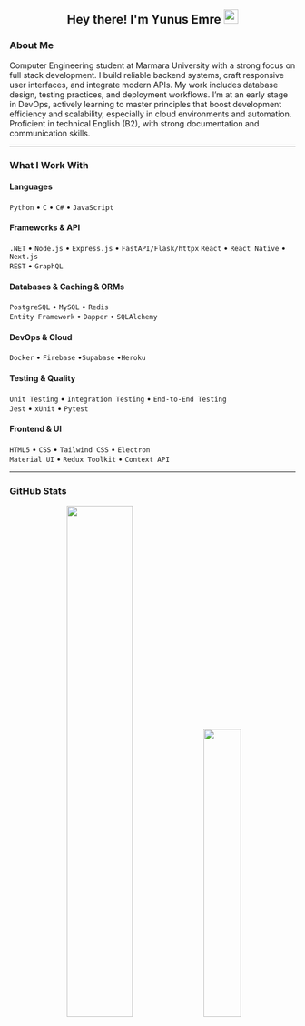 <h2 align="center">Hey there! I'm Yunus Emre <img src="https://github.com/yunustechin/yunustechin/blob/master/Hi.gif" width="25"></h2>

### About Me

Computer Engineering student at Marmara University with a strong focus on full stack development. I build reliable backend systems, craft responsive user interfaces, and integrate modern APIs. My work includes database design, testing practices, and deployment workflows. I’m at an early stage in DevOps, actively learning to master principles that boost development efficiency and scalability, especially in cloud environments and automation. Proficient in technical English (B2), with strong documentation and communication skills.

---

### What I Work With

#### Languages  
`Python` • `C` • `C#` • `JavaScript`

#### Frameworks & API  
`.NET` • `Node.js` • `Express.js` • `FastAPI/Flask/httpx`
`React` • `React Native` • `Next.js`  
`REST` • `GraphQL`

#### Databases & Caching & ORMs  
`PostgreSQL` • `MySQL` • `Redis`  
`Entity Framework` • `Dapper` • `SQLAlchemy`

#### DevOps & Cloud  
`Docker` • `Firebase` •`Supabase` •`Heroku`

#### Testing & Quality  
`Unit Testing` • `Integration Testing` • `End-to-End Testing`   
`Jest` • `xUnit` • `Pytest`

#### Frontend & UI  
`HTML5` • `CSS` • `Tailwind CSS` • `Electron`   
`Material UI` • `Redux Toolkit` • `Context API`

---

### GitHub Stats

<p align="center">
  <img src="https://github-readme-stats.vercel.app/api?username=yunustechin&show_icons=true&theme=dark&count_private=true&hide_border=true" width="48%"/>
  <img src="https://github-readme-stats.vercel.app/api/top-langs/?username=yunustechin&layout=compact&theme=dark&hide_border=true" width="36%"/>
</p>
